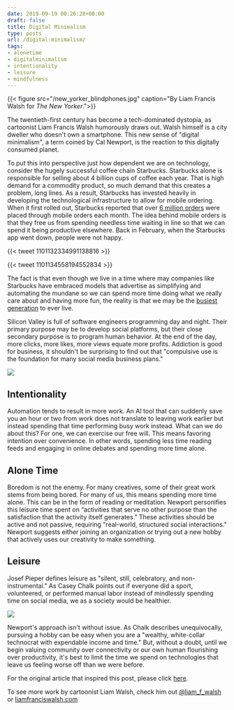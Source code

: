 ```yaml
---
date: 2019-09-19 00:26:28+00:00
draft: false
title: Digital Minimalism
type: posts
url: /digital-minimalism/
tags:
- alonetime
- digitalminimalism
- intentionality
- leisure
- mindfulness
---
```




{{< figure src="/new_yorker_blindphones.jpg" caption="By Liam Francis Walsh for _The New Yorker_.">}}







The twentieth-first century has become a tech-dominated dystopia, as cartoonist Liam Francis Walsh humorously draws out. Walsh himself is a city dweller who doesn't own a smartphone. This new sense of "digital minimalism", a term coined by Cal Newport, is the reaction to this digitally consumed planet.  







To put this into perspective just how dependent we are on technology, consider the hugely successful coffee chain Starbucks. Starbucks alone is responsible for selling about 4 billion cups of coffee each year. That is high demand for a commodity product, so much demand that this creates a problem, long lines. As a result, Starbucks has invested heavily in developing the technological infrastructure to allow for mobile ordering. When it first rolled out, Starbucks reported that over [6 million orders](https://www.fool.com/investing/general/2016/01/26/just-how-big-is-starbucks-mobile-order-pay-and-wha.aspx) were placed through mobile orders each month. The idea behind mobile orders is that they free us from spending needless time waiting in line so that we can spend it being productive elsewhere. Back in February, when the Starbucks app went down, people were not happy.








{{< tweet 1101132334991138816 >}}

{{< tweet 1101134558194552834 >}}









The fact is that even though we live in a time where may companies like Starbucks have embraced models that advertise as simplifying and automating the mundane so we can spend more time doing what we really care about and having more fun, the reality is that we may be the [busiest generation](https://www.thepublicdiscourse.com/2019/04/50540/) to ever live. 







Silicon Valley is full of software engineers programming day and night. Their primary purpose may be to develop social platforms, but their close secondary purpose is to program human behavior. At the end of the day, more clicks, more likes, more views equate more profits. Addiction is good for business, it shouldn't be surprising to find out that "compulsive use is the foundation for many social media business plans."







![](/new_yorker_phones.jpg)








## Intentionality







Automation tends to result in more work. An AI tool that can suddenly save you an hour or two from work does not translate to leaving work earlier but instead spending that time performing busy work instead. What can we do about this? For one, we can exercise our free will. This means favoring intention over convenience. In other words, spending less time reading feeds and engaging in online debates and spending more time alone. 







## Alone Time







Boredom is not the enemy. For many creatives, some of their great work stems from being bored. For many of us, this means spending more time alone. This can be in the form of reading or meditation. Newport personifies this leisure time spent on “activities that serve no other purpose than the satisfaction that the activity itself generates.” These activities should be active and not passive, requiring "real-world, structured social interactions." Newport suggests either joining an organization or trying out a new hobby that actively uses our creativity to make something. 







## Leisure







Josef Pieper defines leisure as "silent, still, celebratory, and non-instrumental." As Casey Chalk points out if everyone did a sport, volunteered, or performed manual labor instead of mindlessly spending time on social media, we as a society would be healthier.





![](/new_yorker_phonephoto.jpg)






Newport's approach isn't without issue. As Chalk describes unequivocally, pursuing a hobby can be easy when you are a "wealthy, white-collar technocrat with expendable income and time." But, without a doubt, until we begin valuing community over connectivity or our own human flourishing over productivity, it's best to limit the time we spend on technologies that leave us feeling worse off than we were before.







For the original article that inspired this post, please click [here](https://www.thepublicdiscourse.com/2019/04/50540/).







To see more work by cartoonist Liam Walsh, check him out [@liam_f_walsh](https://twitter.com/liam_f_walsh?lang=en) or  [liamfranciswalsh.com](http://t.co/rGuqLpn8f6?amp=1)



